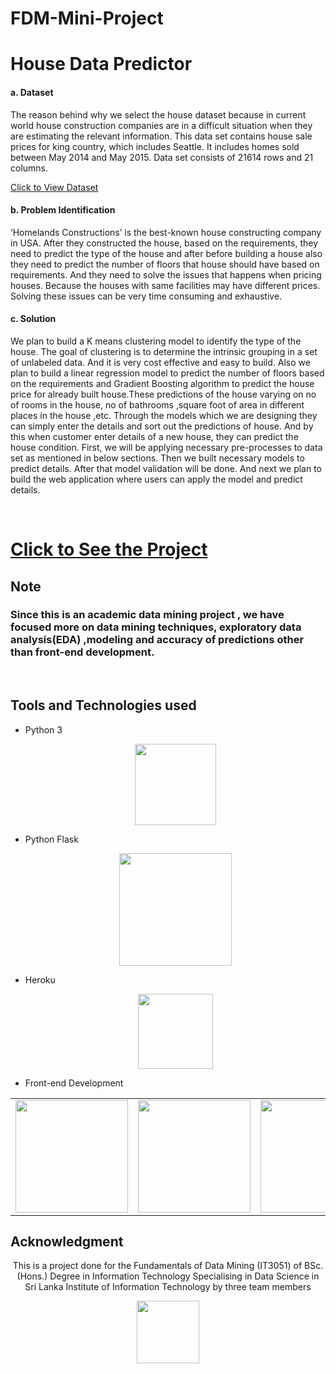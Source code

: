 # FDM-Mini-Project

# House Data Predictor

#### a. Dataset
<p>The reason behind why we select the house dataset because in current world house construction companies are in a difficult situation when they are estimating the relevant information. This data set contains house sale prices for king country, which includes Seattle. It includes homes sold between May 2014 and May 2015. Data set consists of 21614 rows and 21 columns.

<a href="https://www.kaggle.com/datasets/harlfoxem/housesalesprediction?select=kc_house_data.csv">Click to View Dataset</a>
<br>

#### b. Problem Identification
<p>‘Homelands Constructions’ is the best-known house constructing 
company in USA. After they constructed the house, based on the requirements, they need to 
predict the type of the house and after before building a house also they need to predict the number 
of floors that house should have based on requirements. And they need to solve the issues that 
happens when pricing houses. Because the houses with same facilities may have different prices. 
Solving these issues can be very time consuming and exhaustive.</p>

#### c. Solution
<p>We plan to build a K means clustering model to identify the type of the house. The goal of clustering is to determine the intrinsic grouping in a set of unlabeled data. And it is very cost effective and easy to build. Also we plan to build a linear regression model to predict the number of floors based on the requirements and Gradient Boosting algorithm to predict the house price for already built house.These predictions of the house varying on no of rooms in the house, no of bathrooms ,square foot of area in different places in the house ,etc. Through the models which we are designing they can simply enter the details and sort out the predictions of house. And by this when customer enter details of a new house, they can predict the house condition. First, we will be applying necessary pre-processes to data set as mentioned in below sections. Then we built necessary models to predict details. After that model validation will be done. And next we plan to build the web application where users can apply the model and predict details.
</p><br>

<h1><a href="https://homelandspredictor.herokuapp.com/">Click to See the Project</a></h1>

## Note

### Since this is an academic data mining project , we have focused more on data mining techniques, exploratory data analysis(EDA) ,modeling and accuracy of predictions other than front-end development.

<br>

## Tools and Technologies used
- Python 3 <p align="center"><a href="https://www.python.org/doc/" target="_blank"><img src="https://www.pngitem.com/pimgs/m/31-312064_programming-icon-png-python-logo-512-transparent-png.png" width="130"></a></p>
- Python Flask <p align="center"><a href="https://flask.palletsprojects.com/en/2.0.x/" target="_blank"><img src="https://miro.medium.com/max/876/1*0G5zu7CnXdMT9pGbYUTQLQ.png" width="180"></a></p>
- Heroku <p align="center"><a href="https://devcenter.heroku.com/" target="_blank"><img src="https://dailysmarty-production.s3.amazonaws.com/uploads/post/img/509/feature_thumb_heroku-logo.jpg" width="120"></a></p>
- Front-end Development
<table align="center">
  <tr>
    <td><a href="https://html.spec.whatwg.org/" target="_blank"><img src="https://img.icons8.com/color/200/html-5--v1.png" width="180"></a></td>
    <td><a href="https://www.w3.org/TR/CSS/#css" target="_blank"><img src="https://img.icons8.com/color/200/css3.png" width="180"></a></td>
    <td><a href="https://getbootstrap.com/docs/5.0/getting-started/introduction/" target="_blank"><img src="https://img.icons8.com/color/200/bootstrap.png" width="180"></a></td>
  </tr>
</table>


## Acknowledgment
<p align="center"> This is a project done for the Fundamentals of Data Mining (IT3051) of BSc.(Hons.) Degree in Information Technology Specialising in Data Science in Sri Lanka Institute of Information Technology by three team members</p>
<p align="center"> <a href="https://www.sliit.lk/" target="_blank"><img src="https://upload.wikimedia.org/wikipedia/en/a/a6/SLIIT_Logo_Crest.png" width="100"></a></p>


